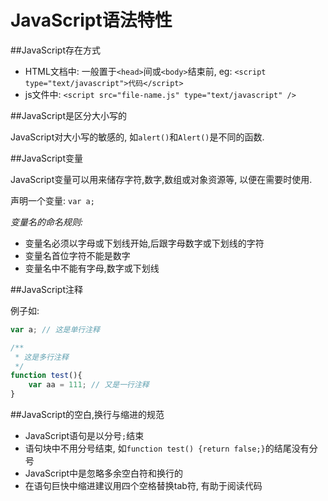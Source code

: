 JavaScript语法特性
===============


##JavaScript存在方式

- HTML文档中:  一般置于`<head>`间或`<body>`结束前, eg: `<script type="text/javascript">代码</script>`
- js文件中:    `<script src="file-name.js" type="text/javascript" />`


##JavaScript是区分大小写的

JavaScript对大小写的敏感的, 如`alert()`和`Alert()`是不同的函数.


##JavaScript变量

JavaScript变量可以用来储存字符,数字,数组或对象资源等, 以便在需要时使用.

声明一个变量: `var a;`

_变量名的命名规则:_

- 变量名必须以字母或下划线开始,后跟字母数字或下划线的字符
- 变量名首位字符不能是数字
- 变量名中不能有字母,数字或下划线


##JavaScript注释

例子如:

```javascript
var a; // 这是单行注释

/**
 * 这是多行注释
 */
function test(){
    var aa = 111; // 又是一行注释
}
```


##JavaScript的空白,换行与缩进的规范

- JavaScript语句是以分号`;`结束
- 语句块中不用分号结束, 如`function test() {return false;}`的结尾没有分号
- JavaScript中是忽略多余空白符和换行的
- 在语句巨快中缩进建议用四个空格替换tab符, 有助于阅读代码
